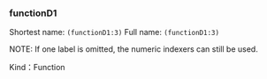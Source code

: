 
### functionD1


Shortest name: `(functionD1:3)` Full name: `(functionD1:3)`

NOTE: If one label is omitted, the numeric indexers can still be used.


Kind：Function
